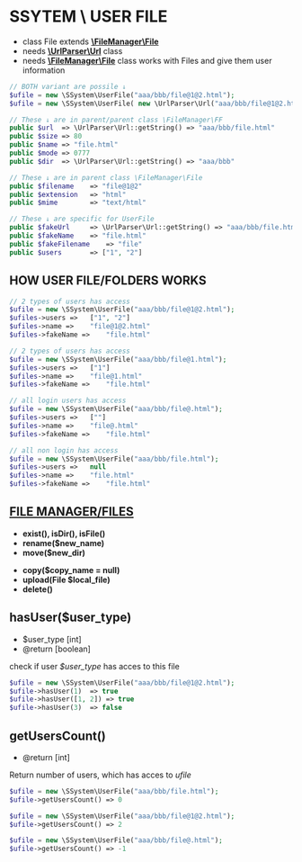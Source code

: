# SSYTEM \ USER FILE
- class File extends [**\FileManager\File**](https://github.com/Zerig/file-manager/blob/master/FILE.md)
- needs [**\UrlParser\Url**](https://github.com/Zerig/url-parser) class
- needs [**\FileManager\File**](https://github.com/Zerig/file-manager) class
works with Files and give them user information


```php
// BOTH variant are possile ↓
$ufile = new \SSystem\UserFile("aaa/bbb/file@1@2.html");
$ufile = new \SSystem\UserFile( new \UrlParser\Url("aaa/bbb/file@1@2.html") );

// These ↓ are in parent/parent class \FileManager\FF
public $url  => \UrlParser\Url::getString() => "aaa/bbb/file.html"
public $size => 80
public $name => "file.html"
public $mode => 0777
public $dir  => \UrlParser\Url::getString() => "aaa/bbb"

// These ↓ are in parent class \FileManager\File
public $filename	=> "file@1@2"
public $extension	=> "html"
public $mime		=> "text/html"

// These ↓ are specific for UserFile
public $fakeUrl		=> \UrlParser\Url::getString() => "aaa/bbb/file.html"
public $fakeName	=> "file.html"
public $fakeFilename	=> "file"
public $users		=> ["1", "2"]

```

## HOW USER FILE/FOLDERS WORKS
```php
// 2 types of users has access
$ufile = new \SSystem\UserFile("aaa/bbb/file@1@2.html");
$ufiles->users =>	["1", "2"]
$ufiles->name =>	"file@1@2.html"
$ufiles->fakeName =>	"file.html"

// 2 types of users has access
$ufile = new \SSystem\UserFile("aaa/bbb/file@1.html");
$ufiles->users => 	["1"]
$ufiles->name => 	"file@1.html"
$ufiles->fakeName =>	"file.html"

// all login users has access
$ufile = new \SSystem\UserFile("aaa/bbb/file@.html");
$ufiles->users => 	[""]
$ufiles->name => 	"file@.html"
$ufiles->fakeName =>	"file.html"

// all non login has access
$ufile = new \SSystem\UserFile("aaa/bbb/file.html");
$ufiles->users => 	null
$ufiles->name => 	"file.html"
$ufiles->fakeName =>	"file.html"

```

## [FILE MANAGER/FILES](https://github.com/Zerig/file-manager)
- **exist(), isDir(), isFile()**
- **rename($new_name)**
- **move($new_dir)**
* **copy($copy_name = null)**
* **upload(File $local_file)**
* **delete()**


## hasUser($user_type)
- $user_type [int]
- @return [boolean]

check if user *$user_type* has acces to this file

```php
$ufile = new \SSystem\UserFile("aaa/bbb/file@1@2.html");
$ufile->hasUser(1)	=> true
$ufile->hasUser([1, 2])	=> true
$ufile->hasUser(3)	=> false

```


## getUsersCount()
- @return [int]

Return number of users, which has acces to *ufile*

```php
$ufile = new \SSystem\UserFile("aaa/bbb/file.html");
$ufile->getUsersCount()	=> 0

$ufile = new \SSystem\UserFile("aaa/bbb/file@1@2.html");
$ufile->getUsersCount()	=> 2

$ufile = new \SSystem\UserFile("aaa/bbb/file@.html");
$ufile->getUsersCount()	=> -1
```
